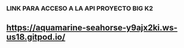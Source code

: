 ### LINK PARA ACCESO A LA API PROYECTO BIG K2


## https://aquamarine-seahorse-y9ajx2ki.ws-us18.gitpod.io/

